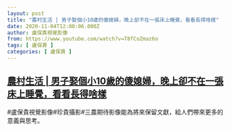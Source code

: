```yaml
---
layout: post
title: "農村生活 | 男子娶個小10歲的傻媳婦，晚上卻不在一張床上睡覺，看看長得啥樣"
date: 2020-11-04T12:00:06.000Z
author: 盧保貴視覺影像
from: https://www.youtube.com/watch?v=T8fCoZmaz6o
tags: [ 盧保貴 ]
categories: [ 盧保貴 ]
---
```

<!--1604491206000-->
[農村生活 | 男子娶個小10歲的傻媳婦，晚上卻不在一張床上睡覺，看看長得啥樣](https://www.youtube.com/watch?v=T8fCoZmaz6o)
------

<div>
#盧保貴視覺影像#珍貴攝影#三農期待影像能為將來保留文獻，給人們帶來更多的意義與思考。
</div>
